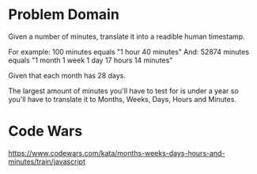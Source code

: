# Problem Domain

Given a number of minutes, translate it into a readible human timestamp.

For example: 100 minutes equals "1 hour 40 minutes" And: 52874 minutes equals "1 month 1 week 1 day 17 hours 14 minutes"

Given that each month has 28 days.

The largest amount of minutes you'll have to test for is under a year so you'll have to translate it to Months, Weeks, Days, Hours and Minutes.

# Code Wars

https://www.codewars.com/kata/months-weeks-days-hours-and-minutes/train/javascript